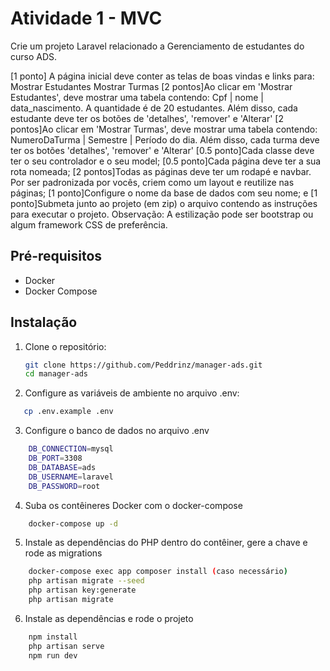 # Atividade 1 - MVC

Crie um projeto Laravel relacionado a Gerenciamento de estudantes do curso ADS.

[1 ponto] A página inicial deve conter as telas de boas vindas e links para:
Mostrar Estudantes
Mostrar Turmas
[2 pontos]Ao clicar em 'Mostrar Estudantes', deve mostrar uma tabela contendo: Cpf | nome | data_nascimento. A quantidade é de 20 estudantes. Além disso, cada estudante deve ter os botões de 'detalhes', 'remover' e 'Alterar'
[2 pontos]Ao clicar em 'Mostrar Turmas', deve mostrar uma tabela contendo: NumeroDaTurma | Semestre | Período do dia. Além disso, cada turma deve ter os botões 'detalhes', 'remover' e 'Alterar'
[0.5 ponto]Cada classe deve ter o seu controlador e o seu model;
[0.5 ponto]Cada página deve ter a sua rota nomeada;
[2 pontos]Todas as páginas deve ter um rodapé e navbar. Por ser padronizada por vocês, criem como um layout e reutilize nas páginas;
[1 ponto]Configure o nome da base de dados com seu nome; e
[1 ponto]Submeta junto ao projeto (em zip) o arquivo contendo as instruções para executar o projeto.
Observação: A estilização pode ser bootstrap ou algum framework CSS de preferência.

## Pré-requisitos

- Docker
- Docker Compose

## Instalação

1. Clone o repositório:
   ```bash
   git clone https://github.com/Peddrinz/manager-ads.git
   cd manager-ads
2. Configure as variáveis de ambiente no arquivo .env:
```bash
   cp .env.example .env
```
3. Configure o banco de dados no arquivo .env
```bash
    DB_CONNECTION=mysql
    DB_PORT=3308
    DB_DATABASE=ads
    DB_USERNAME=laravel
    DB_PASSWORD=root
```
4. Suba os contêineres Docker com o docker-compose
```bash
    docker-compose up -d
```
5. Instale as dependências do PHP dentro do contêiner, gere a chave e rode as migrations
```bash
    docker-compose exec app composer install (caso necessário)
    php artisan migrate --seed
    php artisan key:generate
    php artisan migrate
```
6. Instale as dependências e rode o projeto
```bash
    npm install
    php artisan serve
    npm run dev
```
